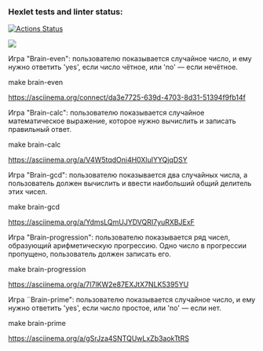 ### Hexlet tests and linter status:
[![Actions Status](https://github.com/Viktoria707/frontend-project-44/actions/workflows/hexlet-check.yml/badge.svg)](https://github.com/Viktoria707/frontend-project-44/actions)

<a href="https://codeclimate.com/github/Viktoria707/frontend-project-44/maintainability"><img src="https://api.codeclimate.com/v1/badges/ff87c42cf888d8b8f90f/maintainability" /></a>

Игра "Brain-even": пользователю показывается случайное число, и ему нужно ответить 'yes', если число чётное, или 'no' — если нечётное.

make brain-even

https://asciinema.org/connect/da3e7725-639d-4703-8d31-51394f9fb14f


Игра "Brain-calc": пользователю показывается случайное математическое выражение, которое нужно вычислить и записать правильный ответ.

make brain-calc

https://asciinema.org/a/V4W5tqdOni4H0XluIYYQjqDSY


Игра "Brain-gcd": пользователю показывается два случайных числа, а пользователь должен вычислить и ввести наибольший общий делитель этих чисел.

make brain-gcd

https://asciinema.org/a/YdmsLQmUJYDVQRI7yuRXBJExF


Игра "Brain-progression": пользователю показывается ряд чисел, образующий арифметическую прогрессию. Одно число в прогрессии пропущено, пользователь должен записать его.

make brain-progression

https://asciinema.org/a/7I7lKW2e87EXJtX7NLK5395YU


Игра ¨Brain-prime": пользователю показывается случайное число, и ему нужно ответить 'yes', если число простое, или 'no' — если нет.

make brain-prime

https://asciinema.org/a/gSrJza4SNTQUwLxZb3aokTtRS